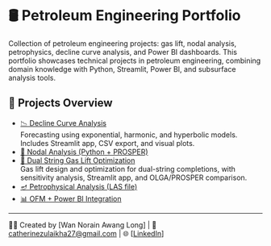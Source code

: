 # 🛢️ Petroleum Engineering Portfolio
Collection of petroleum engineering projects: gas lift, nodal analysis, petrophysics, decline curve analysis, and Power BI dashboards.
This portfolio showcases technical projects in petroleum engineering, combining domain knowledge with Python, Streamlit, Power BI, and subsurface analysis tools.

## 📁 Projects Overview

- [📉 Decline Curve Analysis](Decline%20Curve%20Analysis/)  
  Forecasting using exponential, harmonic, and hyperbolic models. Includes Streamlit app, CSV export, and visual plots.
- [🔄 Nodal Analysis (Python + PROSPER)](nodal-analysis/)  
- [🎯 Dual String Gas Lift Optimization](Gas%20Lift%20Optimization/)    
  Gas lift design and optimization for dual-string completions, with sensitivity analysis, Streamlit app, and OLGA/PROSPER comparison.
- [🪔 Petrophysical Analysis (LAS file)](petrophysics-analysis/)
- [📊 OFM + Power BI Integration](powerbi-integration/)

---
👩‍💻 Created by [Wan Norain Awang Long] | 📧 catherinezulaikha27@gmail.com | 🌐 [[LinkedIn](https://linkedin.com/in/wannorainawanglong/)]

